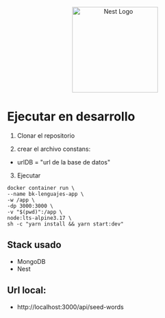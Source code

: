 <p align="center">
  <a href="http://nestjs.com/" target="blank"><img src="https://nestjs.com/img/logo-small.svg" width="200" alt="Nest Logo" /></a>
</p>

# Ejecutar en desarrollo

1. Clonar el repositorio


2. crear el archivo constans:

  * urlDB = "url de la base de datos"




3. Ejecutar
  ```
  docker container run \
  --name bk-lenguajes-app \
  -w /app \
  -dp 3000:3000 \
  -v "$(pwd)":/app \
  node:lts-alpine3.17 \
  sh -c "yarn install && yarn start:dev"
  ```




## Stack usado
* MongoDB
* Nest


## Url local:

* http://localhost:3000/api/seed-words